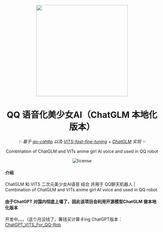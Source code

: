 <div align="center">

<p align="center">
    <img src="https://user-images.githubusercontent.com/81006731/227700420-8083b21d-4518-4546-a956-2f68d92bd28e.png" alt="" width="300px">
</p>
    
# QQ 语音化美少女AI（ChatGLM 本地化版本）
    
_✨ 基于 [go-cqhttp](https://github.com/Mrs4s/go-cqhttp) 以及 [VITS-fast-fine-tuning](https://github.com/Plachtaa/VITS-fast-fine-tuning) + [ChatGLM](https://github.com/THUDM/ChatGLM-6B)  实现 ✨_  
    
Combination of ChatGLM and VITs anime girl AI voice and used in QQ robot
    
</div>

<p align="center">
    <img src="https://img.shields.io/badge/Python-3.8+-blue" alt="license">
</p>


#### 介绍
 ChatGLM 和 VITS 二次元美少女AI语音 结合 并用于 QQ聊天机器人 | Combination of ChatGLM and VITs anime girl AI voice and used in QQ robot
 
#### 由于ChatGPT 对国内彻底上墙了，因此该项目会利用开源模型ChatGLM 做本地化版本
开发中。。。（这个月没钱了，筹钱买计算卡ing
ChatGPT版本：[ChatGPT_VITS_For_QQ-Rob](https://github.com/Panzer-Jack/ChatGPT_VITS_For_QQ-Rob)
